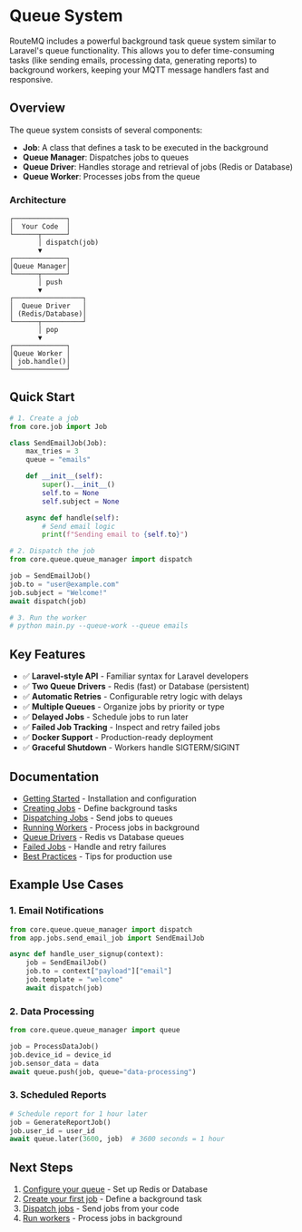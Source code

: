 # Queue System

RouteMQ includes a powerful background task queue system similar to Laravel's queue functionality. This allows you to defer time-consuming tasks (like sending emails, processing data, generating reports) to background workers, keeping your MQTT message handlers fast and responsive.

## Overview

The queue system consists of several components:

- **Job**: A class that defines a task to be executed in the background
- **Queue Manager**: Dispatches jobs to queues
- **Queue Driver**: Handles storage and retrieval of jobs (Redis or Database)
- **Queue Worker**: Processes jobs from the queue

### Architecture

```
┌─────────────┐
│  Your Code  │
└──────┬──────┘
       │ dispatch(job)
       ▼
┌─────────────┐
│Queue Manager│
└──────┬──────┘
       │ push
       ▼
┌─────────────────┐
│  Queue Driver   │
│ (Redis/Database)│
└──────┬──────────┘
       │ pop
       ▼
┌─────────────┐
│Queue Worker │
│ job.handle()│
└─────────────┘
```

## Quick Start

```python
# 1. Create a job
from core.job import Job

class SendEmailJob(Job):
    max_tries = 3
    queue = "emails"

    def __init__(self):
        super().__init__()
        self.to = None
        self.subject = None

    async def handle(self):
        # Send email logic
        print(f"Sending email to {self.to}")

# 2. Dispatch the job
from core.queue.queue_manager import dispatch

job = SendEmailJob()
job.to = "user@example.com"
job.subject = "Welcome!"
await dispatch(job)

# 3. Run the worker
# python main.py --queue-work --queue emails
```

## Key Features

- ✅ **Laravel-style API** - Familiar syntax for Laravel developers
- ✅ **Two Queue Drivers** - Redis (fast) or Database (persistent)
- ✅ **Automatic Retries** - Configurable retry logic with delays
- ✅ **Multiple Queues** - Organize jobs by priority or type
- ✅ **Delayed Jobs** - Schedule jobs to run later
- ✅ **Failed Job Tracking** - Inspect and retry failed jobs
- ✅ **Docker Support** - Production-ready deployment
- ✅ **Graceful Shutdown** - Workers handle SIGTERM/SIGINT

## Documentation

- [Getting Started](./getting-started.md) - Installation and configuration
- [Creating Jobs](./creating-jobs.md) - Define background tasks
- [Dispatching Jobs](./dispatching-jobs.md) - Send jobs to queues
- [Running Workers](./running-workers.md) - Process jobs in background
- [Queue Drivers](./drivers.md) - Redis vs Database queues
- [Failed Jobs](./failed-jobs.md) - Handle and retry failures
- [Best Practices](./best-practices.md) - Tips for production use

## Example Use Cases

### 1. Email Notifications

```python
from core.queue.queue_manager import dispatch
from app.jobs.send_email_job import SendEmailJob

async def handle_user_signup(context):
    job = SendEmailJob()
    job.to = context["payload"]["email"]
    job.template = "welcome"
    await dispatch(job)
```

### 2. Data Processing

```python
from core.queue.queue_manager import queue

job = ProcessDataJob()
job.device_id = device_id
job.sensor_data = data
await queue.push(job, queue="data-processing")
```

### 3. Scheduled Reports

```python
# Schedule report for 1 hour later
job = GenerateReportJob()
job.user_id = user_id
await queue.later(3600, job)  # 3600 seconds = 1 hour
```

## Next Steps

1. [Configure your queue](./getting-started.md) - Set up Redis or Database
2. [Create your first job](./creating-jobs.md) - Define a background task
3. [Dispatch jobs](./dispatching-jobs.md) - Send jobs from your code
4. [Run workers](./running-workers.md) - Process jobs in background
